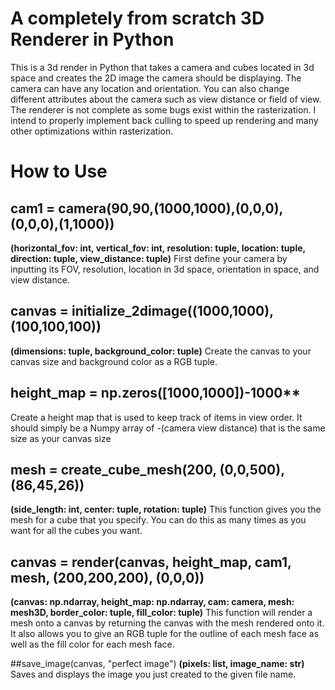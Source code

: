 # A completely from scratch 3D Renderer in Python

This is a 3d render in Python that takes a camera and cubes located in 3d space and creates the 2D image the camera should be displaying. The camera can have any location and orientation. You can also change different attributes about the camera such as view distance or field of view. 
The renderer is not complete as some bugs exist within the rasterization. I intend to properly implement back culling to speed up rendering and many other optimizations within rasterization. 

# How to Use

## cam1 = camera(90,90,(1000,1000),(0,0,0),(0,0,0),(1,1000))
**(horizontal_fov: int, vertical_fov: int, resolution: tuple, location: tuple, direction: tuple, view_distance: tuple)**
First define your camera by inputting its FOV, resolution, location in 3d space, orientation in space, and view distance.

## canvas = initialize_2dimage((1000,1000),(100,100,100))
**(dimensions: tuple, background_color: tuple)**
Create the canvas to your canvas size and background color as a RGB tuple.

## height_map = np.zeros([1000,1000])-1000**
Create a height map that is used to keep track of items in view order. It should simply be a Numpy array of -(camera view distance) that is the same size as your canvas size

## mesh = create_cube_mesh(200, (0,0,500),(86,45,26))
**(side_length: int, center: tuple, rotation: tuple)**
This function gives you the mesh for a cube that you specify. You can do this as many times as you want for all the cubes you want.

## canvas = render(canvas, height_map, cam1, mesh, (200,200,200), (0,0,0))
**(canvas: np.ndarray, height_map: np.ndarray, cam: camera, mesh: mesh3D, border_color: tuple, fill_color: tuple)**
This function will render a mesh onto a canvas by returning the canvas with the mesh rendered onto it. It also allows you to give an RGB tuple for the outline of each mesh face as well as the fill color for each mesh face.

##save_image(canvas, "perfect image")
**(pixels: list, image_name: str)**
Saves and displays the image you just created to the given file name.
